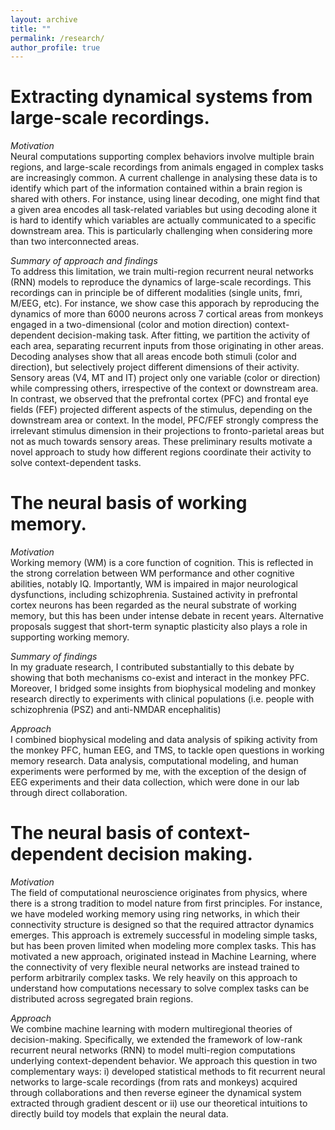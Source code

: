 ```yaml
---
layout: archive
title: ""
permalink: /research/
author_profile: true
---
```


Extracting dynamical systems from large-scale recordings.
=====
_Motivation_  
Neural computations supporting complex behaviors involve multiple brain regions, and large-scale recordings from animals engaged in complex tasks are increasingly common. A current challenge in analysing these data is to identify which part of the information contained within a brain region is shared with others. For instance, using linear decoding, one might find that a given area encodes all task-related variables but using decoding alone it is hard to identify which variables are actually communicated to a specific downstream area. This is particularly challenging when considering more than two interconnected areas.

_Summary of approach and findings_   
To address this limitation, we train multi-region recurrent neural networks (RNN) models to reproduce the dynamics of large-scale recordings. This recordings can in principle be of different modalities (single units, fmri, M/EEG, etc). For instance, we show case this apporach by reproducing the dynamics of more than 6000 neurons across 7 cortical areas from monkeys engaged in a two-dimensional (color and motion direction) context-dependent decision-making task. After fitting, we partition the activity of each area, separating recurrent inputs from those originating in other areas. Decoding analyses show that all areas encode both stimuli (color and direction), but selectively project different dimensions of their activity. Sensory areas (V4, MT and IT) project only one variable (color or direction) while compressing others, irrespective of the context or downstream area. In contrast, we observed that the prefrontal cortex (PFC) and frontal eye fields (FEF) projected different aspects of the stimulus, depending on the downstream area or context. In the model, PFC/FEF strongly compress the irrelevant stimulus dimension in their projections to fronto-parietal areas but not as much towards sensory areas. These preliminary results motivate a novel approach to study how different regions coordinate their activity to solve context-dependent tasks. 

The neural basis of working memory.
=====
_Motivation_  
Working memory (WM) is a core function of cognition. This is reflected in the strong correlation between WM performance and other cognitive abilities, notably IQ. Importantly, WM is impaired in major neurological dysfunctions, including schizophrenia. Sustained activity in prefrontal cortex neurons has been regarded as the neural substrate of working memory, but this has been under intense debate in recent years. Alternative proposals suggest that short-term synaptic plasticity also plays a role in supporting working memory. 

_Summary of findings_  
In my graduate research, I contributed substantially to this debate by showing that both mechanisms co-exist and interact in the monkey PFC. Moreover, I bridged some insights from biophysical modeling and monkey research directly to experiments with clinical populations (i.e. people with schizophrenia (PSZ) and anti-NMDAR encephalitis)

_Approach_  
I combined biophysical modeling and data analysis of spiking activity from the monkey PFC, human EEG, and TMS, to tackle open questions in working memory research. Data analysis, computational modeling, and human experiments were performed by me, with the exception of the design of EEG experiments and their data collection, which were done in our lab through direct collaboration.


The neural basis of context-dependent decision making.
=====
_Motivation_  
The field of computational neuroscience originates from physics, where there is a strong tradition to model nature from first principles. For instance, we have modeled working memory using ring networks, in which their connectivity structure is designed so that the required attractor dynamics emerges. This approach is extremely successful in modeling simple tasks, but has been proven limited when modeling more complex tasks. This has motivated a new approach, originated instead in Machine Learning, where the connectivity of very flexible neural networks are instead trained to perform arbitrarily complex tasks. We rely heavily on this approach to understand how computations necessary to solve complex tasks can be distributed across segregated brain regions. 

_Approach_  
We combine machine learning with modern multiregional theories of decision-making. Specifically, we extended the framework of low-rank recurrent neural networks (RNN) to model multi-region computations underlying context-dependent behavior. We approach this question in two complementary ways: i) developed statistical methods to fit recurrent neural networks to large-scale recordings (from rats and monkeys) acquired through collaborations and then reverse egineer the dynamical system extracted through gradient descent or ii) use our theoretical intuitions to directly build toy models that explain the neural data. 
